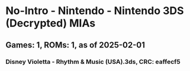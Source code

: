 # No-Intro - Nintendo - Nintendo 3DS (Decrypted) MIAs
## Games: 1, ROMs: 1, as of 2025-02-01
### Disney Violetta - Rhythm & Music (USA).3ds, CRC: eaffecf5
